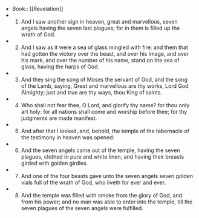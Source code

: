 - Book:: [[Revelation]]
- 1. And I saw another sign in heaven, great and marvellous, seven angels having the seven last plagues; for in them is filled up the wrath of God.
- 2. And I saw as it were a sea of glass mingled with fire: and them that had gotten the victory over the beast, and over his image, and over his mark, and over the number of his name, stand on the sea of glass, having the harps of God.
- 3. And they sing the song of Moses the servant of God, and the song of the Lamb, saying, Great and marvellous are thy works, Lord God Almighty; just and true are thy ways, thou King of saints.
- 4. Who shall not fear thee, O Lord, and glorify thy name? for thou only art holy: for all nations shall come and worship before thee; for thy judgments are made manifest.
- 5. And after that I looked, and, behold, the temple of the tabernacle of the testimony in heaven was opened:
- 6. And the seven angels came out of the temple, having the seven plagues, clothed in pure and white linen, and having their breasts girded with golden girdles.
- 7. And one of the four beasts gave unto the seven angels seven golden vials full of the wrath of God, who liveth for ever and ever.
- 8. And the temple was filled with smoke from the glory of God, and from his power; and no man was able to enter into the temple, till the seven plagues of the seven angels were fulfilled.
